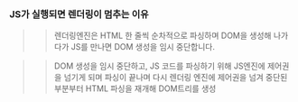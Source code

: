 ### JS가 실행되면 렌더링이 멈추는 이유

>> 렌더링엔진은 HTML 한 줄씩 순차적으로 파싱하며 DOM을 생성해 나가다가 JS를 만나면 DOM 생성을 임시 중단합니다.

>> DOM 생성을 임시 중단하고, JS 코드를 파싱하기 위해 JS엔진에 제어권을 넘기게 되며 파싱이 끝나며 다시 렌더링 엔진에 제어권을 넘겨 중단된 부분부터 HTML 파싱을 재개해 DOM트리를 생성